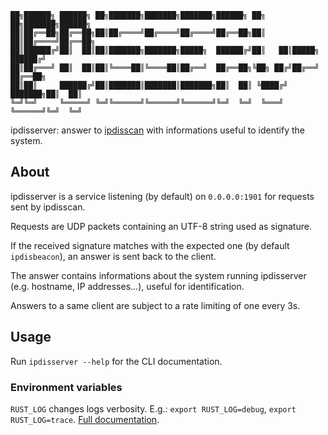 ```
██╗██████╗ ██████╗ ██╗███████╗███████╗███████╗██████╗ ██╗   ██╗███████╗██████╗
██║██╔══██╗██╔══██╗██║██╔════╝██╔════╝██╔════╝██╔══██╗██║   ██║██╔════╝██╔══██╗
██║██████╔╝██║  ██║██║███████╗███████╗█████╗  ██████╔╝██║   ██║█████╗  ██████╔╝
██║██╔═══╝ ██║  ██║██║╚════██║╚════██║██╔══╝  ██╔══██╗╚██╗ ██╔╝██╔══╝  ██╔══██╗
██║██║     ██████╔╝██║███████║███████║███████╗██║  ██║ ╚████╔╝ ███████╗██║  ██║
╚═╝╚═╝     ╚═════╝ ╚═╝╚══════╝╚══════╝╚══════╝╚═╝  ╚═╝  ╚═══╝  ╚══════╝╚═╝  ╚═╝
```

<!--Font: ANSI Shadow-->

ipdisserver: answer to [ipdisscan](../ipdisscan/README.md) with informations
useful to identify the system.

## About

ipdisserver is a service listening (by default) on `0.0.0.0:1901` for
requests sent by ipdisscan.

Requests are UDP packets containing an UTF-8 string used as signature.

If the received signature matches with the expected one (by default
`ipdisbeacon`), an answer is sent back to the client.

The answer contains informations about the system running ipdisserver (e.g.
hostname, IP addresses...), useful for identification.

Answers to a same client are subject to a rate limiting of one every 3s.

## Usage

Run `ipdisserver --help` for the CLI documentation.

### Environment variables

`RUST_LOG` changes logs verbosity.
E.g.:
`export RUST_LOG=debug`,
`export RUST_LOG=trace`.
[Full documentation](https://docs.rs/tracing-subscriber/latest/tracing_subscriber/filter/struct.EnvFilter.html#directives).
